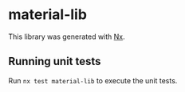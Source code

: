 # material-lib

This library was generated with [Nx](https://nx.dev).

## Running unit tests

Run `nx test material-lib` to execute the unit tests.
